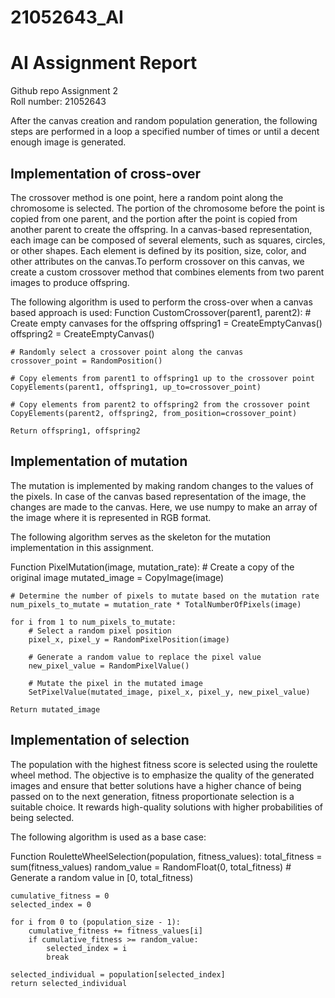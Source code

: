 # 21052643_AI
# AI Assignment Report
Github repo
Assignment 2  
Roll number: 21052643


After the canvas creation and random population generation, the following steps are performed in a loop a specified number of times or until a decent enough image is generated.

## Implementation of cross-over
The crossover method is one point, here a random point along the chromosome is selected. The portion of the chromosome before the point is copied from one parent, and the portion after the point is copied from another parent to create the offspring.
In a canvas-based representation, each image can be composed of several elements, such as squares, circles, or other shapes. Each element is defined by its position, size, color, and other attributes on the canvas.To perform crossover on this canvas, we create a custom crossover method that combines elements from two parent images to produce offspring.

The following algorithm is used to perform the cross-over when a canvas based approach is used:
Function CustomCrossover(parent1, parent2):
    # Create empty canvases for the offspring
    offspring1 = CreateEmptyCanvas()
    offspring2 = CreateEmptyCanvas()

    # Randomly select a crossover point along the canvas
    crossover_point = RandomPosition()

    # Copy elements from parent1 to offspring1 up to the crossover point
    CopyElements(parent1, offspring1, up_to=crossover_point)
    
    # Copy elements from parent2 to offspring2 from the crossover point
    CopyElements(parent2, offspring2, from_position=crossover_point)
    
    Return offspring1, offspring2


## Implementation of mutation
The mutation is implemented by making random changes to the values of 	the pixels. In case of the canvas based representation of the image, the changes are made to the canvas. Here, we use numpy to make an array of the image where it is represented in RGB format. 

The following algorithm serves as the skeleton for the mutation implementation in this assignment.

Function PixelMutation(image, mutation_rate):
    # Create a copy of the original image
    mutated_image = CopyImage(image)
    
    # Determine the number of pixels to mutate based on the mutation rate
    num_pixels_to_mutate = mutation_rate * TotalNumberOfPixels(image)
    
    for i from 1 to num_pixels_to_mutate:
        # Select a random pixel position
        pixel_x, pixel_y = RandomPixelPosition(image)
        
        # Generate a random value to replace the pixel value
        new_pixel_value = RandomPixelValue()
        
        # Mutate the pixel in the mutated image
        SetPixelValue(mutated_image, pixel_x, pixel_y, new_pixel_value)
    
    Return mutated_image



## Implementation of selection
The population with the highest fitness score is selected using the roulette wheel method. The objective is to emphasize the quality of the generated images and ensure that better solutions have a higher chance of being passed on to the next generation, fitness proportionate selection is a suitable choice. It rewards high-quality solutions with higher probabilities of being selected.

The following algorithm is used as a base case:

Function RouletteWheelSelection(population, fitness_values):
    total_fitness = sum(fitness_values)
    random_value = RandomFloat(0, total_fitness)  # Generate a random value in [0, total_fitness)
    
    cumulative_fitness = 0
    selected_index = 0
    
    for i from 0 to (population_size - 1):
        cumulative_fitness += fitness_values[i]
        if cumulative_fitness >= random_value:
            selected_index = i
            break
    
    selected_individual = population[selected_index]
    return selected_individual





